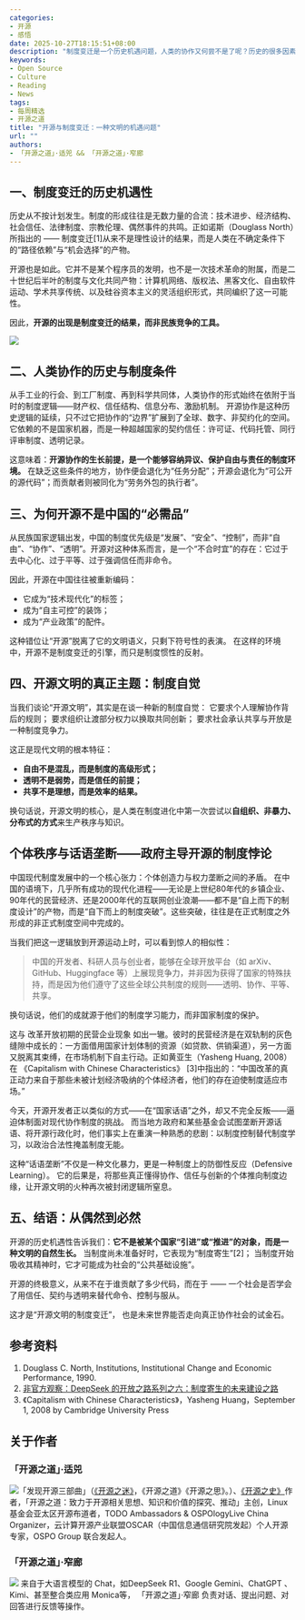 ```yaml
---
categories:
- 开源
- 感悟
date: 2025-10-27T18:15:51+08:00
description: "制度变迁是一个历史机遇问题，人类的协作又何尝不是了呢？历史的很多因素并不是我们所设想的那样，而是很多种力量的构成。开源并非是中国作为一个民族国家所必须的，对于个人来说可能意味着自由、民主、独立、透明、共享、发展等主题。我们需要从更为厚重的主题来看待开源文明所需要的制度变迁。"
keywords:
- Open Source
- Culture
- Reading
- News
tags:
- 每周精选
- 开源之道
title: "开源与制度变迁：一种文明的机遇问题"
url: ""
authors:
- 「开源之道」·适兕 && 「开源之道」·窄廊
---
```


## **一、制度变迁的历史机遇性**

历史从不按计划发生。制度的形成往往是无数力量的合流：技术进步、经济结构、社会信任、法律制度、宗教伦理、偶然事件的共鸣。正如诺斯（Douglass North）所指出的 —— 制度变迁[1]从来不是理性设计的结果，而是人类在不确定条件下的“路径依赖”与“机会选择”的产物。

开源也是如此。它并不是某个程序员的发明，也不是一次技术革命的附属，而是二十世纪后半叶的制度与文化共同产物：计算机网络、版权法、黑客文化、自由软件运动、学术共享传统、以及硅谷资本主义的灵活组织形式，共同编织了这一可能性。

因此，**开源的出现是制度变迁的结果，而非民族竞争的工具。**

![](/images/2025/open-source-as-instituational-infra.png)

## **二、人类协作的历史与制度条件**

从手工业的行会、到工厂制度、再到科学共同体，人类协作的形式始终在依附于当时的制度逻辑——财产权、信任结构、信息分布、激励机制。
开源协作是这种历史逻辑的延续，只不过它把协作的“边界”扩展到了全球、数字、非契约化的空间。它依赖的不是国家机器，而是一种超越国家的契约信任：许可证、代码托管、同行评审制度、透明记录。

这意味着：**开源协作的生长前提，是一个能够容纳异议、保护自由与责任的制度环境。**
在缺乏这些条件的地方，协作便会退化为“任务分配”；开源会退化为“可公开的源代码”；而贡献者则被同化为“劳务外包的执行者”。


## **三、为何开源不是中国的“必需品”**

从民族国家逻辑出发，中国的制度优先级是“发展”、“安全”、“控制”，而非“自由”、“协作”、“透明”。开源对这种体系而言，是一个“不合时宜”的存在：它过于去中心化、过于平等、过于强调信任而非命令。

因此，开源在中国往往被重新编码：

* 它成为“技术现代化”的标签；
* 成为“自主可控”的装饰；
* 成为“产业政策”的配件。

这种错位让“开源”脱离了它的文明语义，只剩下符号性的表演。
在这样的环境中，开源不是制度变迁的引擎，而只是制度惯性的反射。


## **四、开源文明的真正主题：制度自觉**

当我们谈论“开源文明”，其实是在谈一种新的制度自觉：
它要求个人理解协作背后的规则；
要求组织让渡部分权力以换取共同创新；
要求社会承认共享与开放是一种制度竞争力。

这正是现代文明的根本特征：

* **自由不是混乱，而是制度的高级形式；**
* **透明不是弱势，而是信任的前提；**
* **共享不是理想，而是效率的结果。**

换句话说，开源文明的核心，是人类在制度进化中第一次尝试以**自组织、非暴力、分布式的方式**来生产秩序与知识。

## **个体秩序与话语垄断——政府主导开源的制度悖论**

中国现代制度发展中的一个核心张力：个体创造力与权力垄断之间的矛盾。
在中国的语境下，几乎所有成功的现代化进程——无论是上世纪80年代的乡镇企业、90年代的民营经济、还是2000年代的互联网创业浪潮——都不是“自上而下的制度设计”的产物，而是“自下而上的制度突破”。这些突破，往往是在正式制度之外形成的非正式制度空间中完成的。

当我们把这一逻辑放到开源运动上时，可以看到惊人的相似性：

> 中国的开发者、科研人员与创业者，能够在全球开放平台（如 arXiv、GitHub、Huggingface 等）上展现竞争力，并非因为获得了国家的特殊扶持，而是因为他们遵守了这些全球公共制度的规则——透明、协作、平等、共享。

换句话说，他们的成就源于他们的制度学习能力，而非国家制度的保护。

这与 改革开放初期的民营企业现象 如出一辙。彼时的民营经济是在双轨制的灰色缝隙中成长的：一方面借用国家计划体制的资源（如贷款、供销渠道），另一方面又脱离其束缚，在市场机制下自主行动。正如黄亚生（Yasheng Huang, 2008）在 《Capitalism with Chinese Characteristics》 [3]中指出的：“中国改革的真正动力来自于那些未被计划经济吸纳的个体经济者，他们的存在迫使制度适应市场。”

今天，开源开发者正以类似的方式——在“国家话语”之外，却又不完全反叛——逼迫体制面对现代协作制度的挑战。
而当地方政府和某些基金会试图垄断开源话语、将开源行政化时，他们事实上在重演一种熟悉的悲剧：以制度控制替代制度学习，以政治合法性掩盖制度无能。

这种“话语垄断”不仅是一种文化暴力，更是一种制度上的防御性反应（Defensive Learning）。
它的后果是，将那些真正懂得协作、信任与创新的个体推向制度边缘，让开源文明的火种再次被封闭逻辑所窒息。


## **五、结语：从偶然到必然**

开源的历史机遇性告诉我们：**它不是被某个国家“引进”或“推进”的对象，而是一种文明的自然生长。**
当制度尚未准备好时，它表现为“制度寄生”[2]；
当制度开始吸收其精神时，它才可能成为社会的“公共基础设施”。

开源的终极意义，从来不在于谁贡献了多少代码，而在于 ——
一个社会是否学会了用信任、契约与透明来替代命令、控制与服从。

这才是“开源文明的制度变迁”，
也是未来世界能否走向真正协作社会的试金石。

## 参考资料

1. Douglass C. North, Institutions, Institutional Change and Economic Performance, 1990.
2. [非官方观察：DeepSeek 的开放之路系列之六：制度寄生的未来建设之路](/posts/opensource_engineering/deepseek-institutional-parasitism-thinking/)
3. 《Capitalism with Chinese Characteristics》，Yasheng Huang，September 1, 2008 by Cambridge University Press

## 关于作者

### 「开源之道」·适兕

![](/public/kuosi-face-of-os.png)「发现开源三部曲」（[《开源之迷》](posts/book-of-open-source/the-fascinating-of-open-source/)，《开源之道》《开源之思》。）、[《开源之史》](posts/history-of-open-source/summary/)作者，「开源之道：致力于开源相关思想、知识和价值的探究、推动」主创，Linux基金会亚太区开源布道者，TODO Ambassadors & OSPOlogyLive China Organizer，云计算开源产业联盟OSCAR（中国信息通信研究院发起）个人开源专家，OSPO Group 联合发起人。

### 「开源之道」·窄廊

![](/public/zhailang.jpg) 来自于大语言模型的 Chat，如DeepSeek R1、Google Gemini、ChatGPT 、Kimi、甚至整合类应用 Monica等， 「开源之道」·窄廊 负责对话、提出问题、对回答进行反馈等操作。
